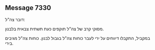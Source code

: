 ## Message 7330

דובר צה"ל:

מסוקי קרב של צה"ל תוקפים כעת תשתית צבאית בלבנון.

במקביל, התקבלו דיווחים על ירי לעבר כוחות צה"ל בגבול לבנון. כוחות צה"ל מגיבים בירי.

